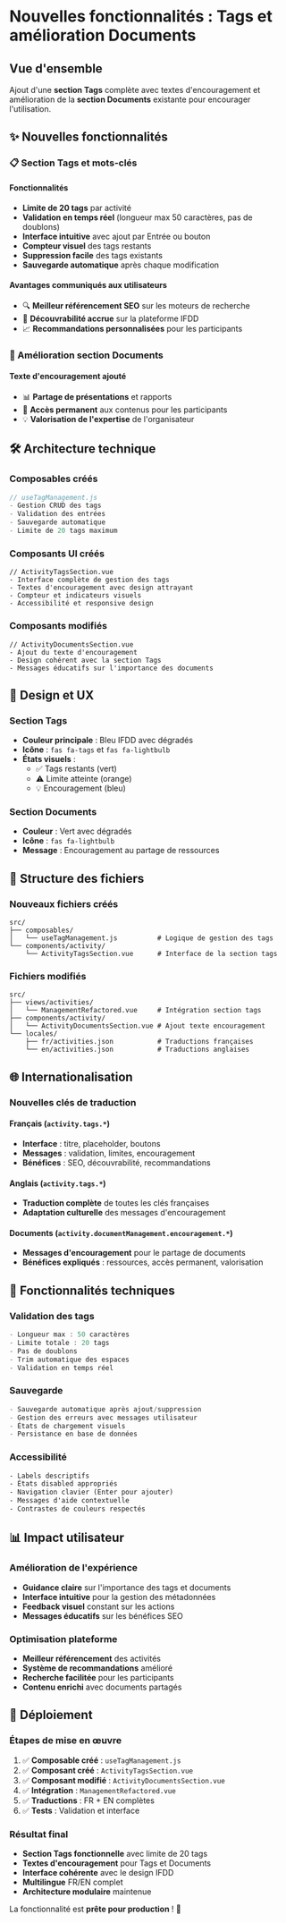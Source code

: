 # Nouvelles fonctionnalités : Tags et amélioration Documents

## Vue d'ensemble

Ajout d'une **section Tags** complète avec textes d'encouragement et amélioration de la **section Documents** existante pour encourager l'utilisation.

## ✨ Nouvelles fonctionnalités

### 📋 Section Tags et mots-clés

#### Fonctionnalités
- **Limite de 20 tags** par activité
- **Validation en temps réel** (longueur max 50 caractères, pas de doublons)
- **Interface intuitive** avec ajout par Entrée ou bouton
- **Compteur visuel** des tags restants
- **Suppression facile** des tags existants
- **Sauvegarde automatique** après chaque modification

#### Avantages communiqués aux utilisateurs
- 🔍 **Meilleur référencement SEO** sur les moteurs de recherche
- 🎯 **Découvrabilité accrue** sur la plateforme IFDD
- 📈 **Recommandations personnalisées** pour les participants

### 📄 Amélioration section Documents

#### Texte d'encouragement ajouté
- 📊 **Partage de présentations** et rapports
- 🔄 **Accès permanent** aux contenus pour les participants
- 💡 **Valorisation de l'expertise** de l'organisateur

## 🛠️ Architecture technique

### Composables créés
```javascript
// useTagManagement.js
- Gestion CRUD des tags
- Validation des entrées
- Sauvegarde automatique
- Limite de 20 tags maximum
```

### Composants UI créés
```vue
// ActivityTagsSection.vue
- Interface complète de gestion des tags
- Textes d'encouragement avec design attrayant
- Compteur et indicateurs visuels
- Accessibilité et responsive design
```

### Composants modifiés
```vue
// ActivityDocumentsSection.vue
- Ajout du texte d'encouragement
- Design cohérent avec la section Tags
- Messages éducatifs sur l'importance des documents
```

## 🎨 Design et UX

### Section Tags
- **Couleur principale** : Bleu IFDD avec dégradés
- **Icône** : `fas fa-tags` et `fas fa-lightbulb`
- **États visuels** :
  - ✅ Tags restants (vert)
  - ⚠️ Limite atteinte (orange)
  - 💡 Encouragement (bleu)

### Section Documents
- **Couleur** : Vert avec dégradés
- **Icône** : `fas fa-lightbulb`
- **Message** : Encouragement au partage de ressources

## 📁 Structure des fichiers

### Nouveaux fichiers créés
```
src/
├── composables/
│   └── useTagManagement.js          # Logique de gestion des tags
└── components/activity/
    └── ActivityTagsSection.vue      # Interface de la section tags
```

### Fichiers modifiés
```
src/
├── views/activities/
│   └── ManagementRefactored.vue     # Intégration section tags
├── components/activity/
│   └── ActivityDocumentsSection.vue # Ajout texte encouragement
└── locales/
    ├── fr/activities.json           # Traductions françaises
    └── en/activities.json           # Traductions anglaises
```

## 🌐 Internationalisation

### Nouvelles clés de traduction

#### Français (`activity.tags.*`)
- **Interface** : titre, placeholder, boutons
- **Messages** : validation, limites, encouragement
- **Bénéfices** : SEO, découvrabilité, recommandations

#### Anglais (`activity.tags.*`)
- **Traduction complète** de toutes les clés françaises
- **Adaptation culturelle** des messages d'encouragement

#### Documents (`activity.documentManagement.encouragement.*`)
- **Messages d'encouragement** pour le partage de documents
- **Bénéfices expliqués** : ressources, accès permanent, valorisation

## 🔧 Fonctionnalités techniques

### Validation des tags
```javascript
- Longueur max : 50 caractères
- Limite totale : 20 tags
- Pas de doublons
- Trim automatique des espaces
- Validation en temps réel
```

### Sauvegarde
```javascript
- Sauvegarde automatique après ajout/suppression
- Gestion des erreurs avec messages utilisateur
- États de chargement visuels
- Persistance en base de données
```

### Accessibilité
```html
- Labels descriptifs
- États disabled appropriés
- Navigation clavier (Enter pour ajouter)
- Messages d'aide contextuelle
- Contrastes de couleurs respectés
```

## 📊 Impact utilisateur

### Amélioration de l'expérience
- **Guidance claire** sur l'importance des tags et documents
- **Interface intuitive** pour la gestion des métadonnées
- **Feedback visuel** constant sur les actions
- **Messages éducatifs** sur les bénéfices SEO

### Optimisation plateforme
- **Meilleur référencement** des activités
- **Système de recommandations** amélioré
- **Recherche facilitée** pour les participants
- **Contenu enrichi** avec documents partagés

## 🚀 Déploiement

### Étapes de mise en œuvre
1. ✅ **Composable créé** : `useTagManagement.js`
2. ✅ **Composant créé** : `ActivityTagsSection.vue`
3. ✅ **Composant modifié** : `ActivityDocumentsSection.vue`
4. ✅ **Intégration** : `ManagementRefactored.vue`
5. ✅ **Traductions** : FR + EN complètes
6. ✅ **Tests** : Validation et interface

### Résultat final
- **Section Tags fonctionnelle** avec limite de 20 tags
- **Textes d'encouragement** pour Tags et Documents
- **Interface cohérente** avec le design IFDD
- **Multilingue** FR/EN complet
- **Architecture modulaire** maintenue

La fonctionnalité est **prête pour production** ! 🎉